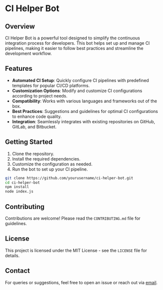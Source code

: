 # CI Helper Bot

## Overview
CI Helper Bot is a powerful tool designed to simplify the continuous integration process for developers. This bot helps set up and manage CI pipelines, making it easier to follow best practices and streamline the development workflow.

## Features
- **Automated CI Setup**: Quickly configure CI pipelines with predefined templates for popular CI/CD platforms.
- **Customization Options**: Modify and customize CI configurations according to project needs.
- **Compatibility**: Works with various languages and frameworks out of the box.
- **Best Practices**: Suggestions and guidelines for optimal CI configurations to enhance code quality.
- **Integration**: Seamlessly integrates with existing repositories on GitHub, GitLab, and Bitbucket.

## Getting Started
1. Clone the repository.
2. Install the required dependencies.
3. Customize the configuration as needed.
4. Run the bot to set up your CI pipeline.

```bash
git clone https://github.com/yourusername/ci-helper-bot.git
cd ci-helper-bot
npm install
node index.js
```

## Contributing
Contributions are welcome! Please read the `CONTRIBUTING.md` file for guidelines.

## License
This project is licensed under the MIT License - see the `LICENSE` file for details.

## Contact
For queries or suggestions, feel free to open an issue or reach out via [email](mailto:your-email@example.com).